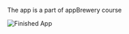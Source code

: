 The app is a part of appBrewery course

![Finished App](https://github.com/londonappbrewery/Images/blob/master/quizzler-demo.gif)

